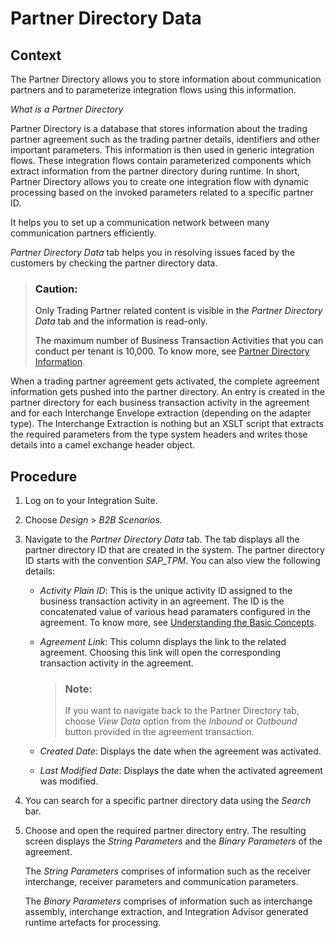 <!-- loio1d92d5c2a8514b4baa54ae99c28fc556 -->

# Partner Directory Data



<a name="loio1d92d5c2a8514b4baa54ae99c28fc556__context_vlc_z1v_dwb"/>

## Context

The Partner Directory allows you to store information about communication partners and to parameterize integration flows using this information.

*What is a Partner Directory*

Partner Directory is a database that stores information about the trading partner agreement such as the trading partner details, identifiers and other important parameters. This information is then used in generic integration flows. These integration flows contain parameterized components which extract information from the partner directory during runtime. In short, Partner Directory allows you to create one integration flow with dynamic processing based on the invoked parameters related to a specific partner ID.

It helps you to set up a communication network between many communication partners efficiently.

*Partner Directory Data* tab helps you in resolving issues faced by the customers by checking the partner directory data.

> ### Caution:  
> Only Trading Partner related content is visible in the *Partner Directory Data* tab and the information is read-only.
> 
> The maximum number of Business Transaction Activities that you can conduct per tenant is 10,000. To know more, see [Partner Directory Information](https://help.sap.com/docs/integration-suite/sap-integration-suite/parameterizing-integration-flows-using-partner-directory?version=CLOUD).

When a trading partner agreement gets activated, the complete agreement information gets pushed into the partner directory. An entry is created in the partner directory for each business transaction activity in the agreement and for each Interchange Envelope extraction \(depending on the adapter type\). The Interchange Extraction is nothing but an XSLT script that extracts the required parameters from the type system headers and writes those details into a camel exchange header object.



<a name="loio1d92d5c2a8514b4baa54ae99c28fc556__steps_ipy_z1v_dwb"/>

## Procedure

1.  Log on to your Integration Suite.

2.  Choose *Design* \> *B2B Scenarios.*

3.  Navigate to the *Partner Directory Data* tab. The tab displays all the partner directory ID that are created in the system. The partner directory ID starts with the convention *SAP\_TPM*. You can also view the following details:

    -   *Activity Plain ID*: This is the unique activity ID assigned to the business transaction activity in an agreement. The ID is the concatenated value of various head paramaters configured in the agreement. To know more, see [Understanding the Basic Concepts](understanding-the-basic-concepts-74c068d.md).

    -   *Agreement Link*: This column displays the link to the related agreement. Choosing this link will open the corresponding transaction activity in the agreement.

        > ### Note:  
        > If you want to navigate back to the Partner Directory tab, choose *View Data* option from the *Inbound* or *Outbound* button provided in the agreement transaction.

    -   *Created Date*: Displays the date when the agreement was activated.
    -   *Last Modified Date*: Displays the date when the activated agreement was modified.

4.  You can search for a specific partner directory data using the *Search* bar.

5.  Choose and open the required partner directory entry. The resulting screen displays the *String Parameters* and the *Binary Parameters* of the agreement.

    The *String Parameters* comprises of information such as the receiver interchange, receiver parameters and communication parameters.

    The *Binary Parameters* comprises of information such as interchange assembly, interchange extraction, and Integration Advisor generated runtime artefacts for processing.


